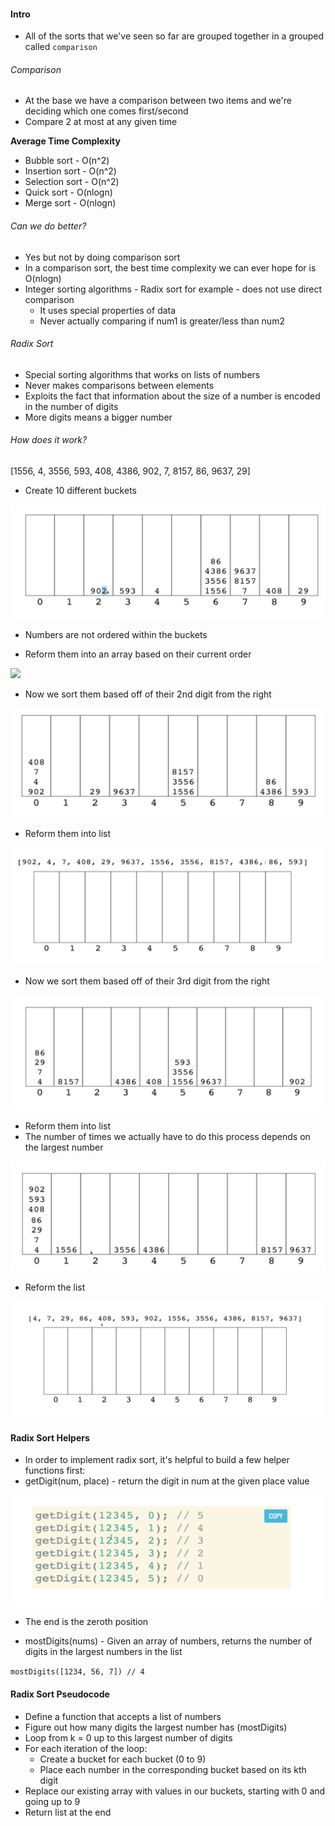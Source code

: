 #### Intro

- All of the sorts that we've seen so far are grouped together in a grouped called `comparison`

###### Comparison

- At the base we have a comparison between two items and we're deciding which one comes first/second
- Compare 2 at most at any given time

**Average Time Complexity**

- Bubble sort - O(n^2)
- Insertion sort - O(n^2)
- Selection sort - O(n^2)
- Quick sort - O(nlogn)
- Merge sort - O(nlogn)

###### Can we do better?

- Yes but not by doing comparison sort
- In a comparison sort, the best time complexity we can ever hope for is O(nlogn)
- Integer sorting algorithms - Radix sort for example - does not use direct comparison
    * It uses special properties of data
    * Never actually comparing if num1 is greater/less than num2

###### Radix Sort

- Special sorting algorithms that works on lists of numbers
- Never makes comparisons between elements
- Exploits the fact that information about the size of a number is encoded in the number of digits
- More digits means a bigger number

###### How does it work?

[1556, 4, 3556, 593, 408, 4386, 902, 7, 8157, 86, 9637, 29]

- Create 10 different buckets

![](../images/127.png)

- Numbers are not ordered within the buckets

- Reform them into an array based on their current order

![](../128.png)

- Now we sort them based off of their 2nd digit from the right

![](../images/129.png)

- Reform them into list

![](../images/130.png)

- Now we sort them based off of their 3rd digit from the right

![](../images/131.png)

- Reform them into list
- The number of times we actually have to do this process depends on the largest number

![](../images/132.png)

- Reform the list

![](../images/133.png)

#### Radix Sort Helpers

- In order to implement radix sort, it's helpful to build a few helper functions first:
- getDigit(num, place) - return the digit in num at the given place value

![](../images/134.png)

- The end is the zeroth position

- mostDigits(nums) - Given an array of numbers, returns the number of digits in the largest numbers in the list

`mostDigits([1234, 56, 7]) // 4`

#### Radix Sort Pseudocode

- Define a function that accepts a list of numbers
- Figure out how many digits the largest number has (mostDigits)
- Loop from k = 0 up to this largest number of digits
- For each iteration of the loop:
    - Create a bucket for each bucket (0 to 9)
    - Place each number in the corresponding bucket based on its kth digit
- Replace our existing array with values in our buckets, starting with 0 and going up to 9
- Return list at the end